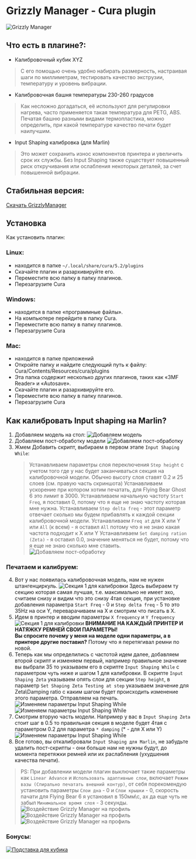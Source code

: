 # Grizzly Manager - Cura plugin
![Grizzly Manager](https://github.com/big-vl/GrizzlyManager/raw/master/GrizzlyManager.png)
## Что есть в плагине?:
- Калибровочный кубик XYZ
> С его помощью очень удобно набирать размерность, настраивая шаги по миллиметрам, тестировать качество экструзии, температуру и уровень вибрации.
- Калибровочная башня температуры 230-260 градусов
> Как несложно догадаться, её используют для регулировки нагрева, часто применяется такая температура для PETG, ABS.
> Печатая башню разными видами термопластика, можно определить, при какой температуре качество печати будет наилучшим. 
- Input Shaping калибровка (для Marlin)
> Это может сохранить износ компонентов принтера и увеличить срок их службы. 
> Без Input Shaping также существует повышенный риск откручивания или ослабления некоторых деталей, за счет повышенной вибрации. 

## Стабильная версия:
[Скачать GrizzlyManager](https://github.com/big-vl/GrizzlyManager/releases/tag/release)
## Установка
Как установить плагин:
### Linux:
- находится в папке `~/.local/share/cura/5.2/plugins`
- Скачайте плагин и разархивируйте его.
- Переместите всю папку в папку плагинов.
- Перезагрузите Cura

### Windows:
- находится в папке «программные файлы».
- На компьютере перейдите в папку Cura.
- Переместите всю папку в папку плагинов.
- Перезагрузите Cura

### Mac:
- находится в папке приложений
- Откройте папку и найдите следующий путь к файлу: Cura/Contents/Resources/cura/plugins
- Эта папка содержит несколько других плагинов, таких как «3MF Reader» и «Autosave».
- Скачайте плагин и разархивируйте его.
- Переместите всю папку в папку плагинов.
- Перезагрузите Cura

## Как калибровать Input shaping на Marlin?
1. Добавляем модель на стол:
![Добавляем модель](https://github.com/big-vl/GrizzlyManager/raw/dev/images/step1_add_ringing_tower.png)
2. Добавляем пост-обработку модели
![Добавляем пост-обработку](https://github.com/big-vl/GrizzlyManager/raw/dev/images/step2_add_gcode.png)
3. Жмем Добавить скрипт, выбираем в первом этапе `Input Shaping While`:
    > Устанавливаем параметры слоя переключения `Step height` с учетом того где у нас будет заканчиваться секция на калибровочной модели. Обычно высоту слоя ставят 0.2 и 25 слоев (см. правую часть скриншота) 
    > Устанавливаем ускорение при котором хотим печатать, для Flying Bear Ghost 6 это лимит в 3000.
    > Устанавливаем начальную частоту `Start Freq`, я поставил 0, потому что я еще не знаю частоту которая мне нужна.
    > Устанавливаем `Step delta freq` - этот параметр отвечает сколько мы будем прибавлять к каждой секции калибровочной модели.
    > Устанавливаем `Freq at` для X или Y или `All` (к всем) - я оставил `All` потому что я не знаю какая частота подходит к X или Y
    > Устанавливаем `Set damping ration (Zeta)` - я оставил 0.0, значение меняться не будет, потому что я еще не знаю сколько мне ставить.
![Добавляем пост-обработку](https://github.com/big-vl/GrizzlyManager/raw/dev/images/step3_add_script.png)
### Печатаем и калибруем:
4. Вот у нас появилась калибровочная модель, нам не нужен штангенциркуль.
![Секция 1 для калибровки](https://github.com/big-vl/GrizzlyManager/raw/dev/images/step4_one_section.jpg)
Здесь выбираем ту секцию которая самая лучшая, т.е. максимально не имеет эхо, считаем снизу и видим что это снизу 4тая секция, при установке добавления параметра `Start Freq` - 0 и `Step delta freq` - 5 то это 35Hz на оси Y, переварачиваем на X и смотрим что писать в X.
5. Идем в принтер и вводим параметры `X frequency` и `Y frequency`
![Секция 1 для калибровки](https://github.com/big-vl/GrizzlyManager/raw/dev/images/step_5_insert_settings.jpg)
**ВНИМАНИЕ НА КАЖДЫЙ ПРИНТЕР И НАТЯЖКУ РЕМНЕЙ СВОИ ПАРАМЕТРЫ!** \
**Вы спросите почему у меня на моделе одни параметры, а в принтере другие поставил?**
Потому что я перетягивал ремни по новой.
6. Теперь как мы определились с частотой идем далее, добавляем второй скрипт и изменяем первый, например правильное значение вы выбрали 35 то указываем его в скрипте `Input Shaping While` с параметром чуть ниже и шагом 1 для калибровки. В скрипте `Input Shaping Zeta` указываем опять слои для секции `Step height`, в параметр `Set Shaping Zeta Testing at step` указываем значение для Zeta\Damping ratio с каким шагом будет происходить изменение этого параметра. Отправляем на печать.
![Изменяем параметры Input Shaping While](https://github.com/big-vl/GrizzlyManager/raw/dev/images/step_6_change_settings.jpg)
![Изменяем параметры Input Shaping While](https://github.com/big-vl/GrizzlyManager/raw/dev/images/step6_add_zeta.png)
7. Смотрим вторую часть модели. Например у вас в `Input Shaping Zeta` стоит шаг в 0.5 то правильная секция в моделе будет 4тая с параметром 0.2 для параметра `* damping` (* - для X или Y)  
![Изменяем параметры Input Shaping While](https://github.com/big-vl/GrizzlyManager/raw/dev/images/step7_select_zeta.jpg)
8. Все готово, вы откалибровали `Input Shaping для Marlin`, не забудьте удалить пост-скрипты - они больше нам не нужны будут, до момента перетяжки ремней или их раслабления (ухудшения качества печати).

> PS: При добавлении модели плагин выключает такие параметры как `Linear Advance` и `Использовать адаптивные слои`, включает `Режим вазы (Спирально печатать внешний контур)`, от себя порекомендую установить параметры `Слои дна` - 0 и `Слои крышки` - 0, скорость пачати для Flying Bear 6 я установил в 150мм\с, ах да еще чуть не забыл `Минимальное время слоя` - 3 секунды.
![Воздействие Grizzly Manager на профиль](https://github.com/big-vl/GrizzlyManager/raw/dev/images/spiral_true_and_adaptive_false.png)
![Воздействие Grizzly Manager на профиль](https://github.com/big-vl/GrizzlyManager/raw/dev/images/linear_advance.png)
![Воздействие Grizzly Manager на профиль](https://github.com/big-vl/GrizzlyManager/raw/dev/images/min_time_3.png)
### Бонусы:
[![Подставка для кубика](https://img.youtube.com/vi/rGCNgz-JkqQ/maxresdefault.jpg)](https://www.youtube.com/embed/rGCNgz-JkqQ)
